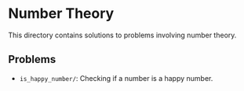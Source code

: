 # Number Theory

This directory contains solutions to problems involving number theory.

## Problems

- `is_happy_number/`: Checking if a number is a happy number.
